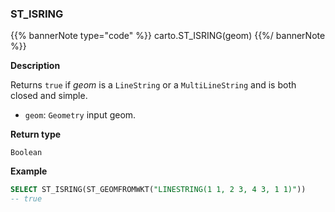 ### ST_ISRING

{{% bannerNote type="code" %}}
carto.ST_ISRING(geom)
{{%/ bannerNote %}}

**Description**

Returns `true` if _geom_ is a `LineString` or a `MultiLineString` and is both closed and simple.

* `geom`: `Geometry` input geom.

**Return type**

`Boolean`

**Example**

``` sql
SELECT ST_ISRING(ST_GEOMFROMWKT("LINESTRING(1 1, 2 3, 4 3, 1 1)"))
-- true
```